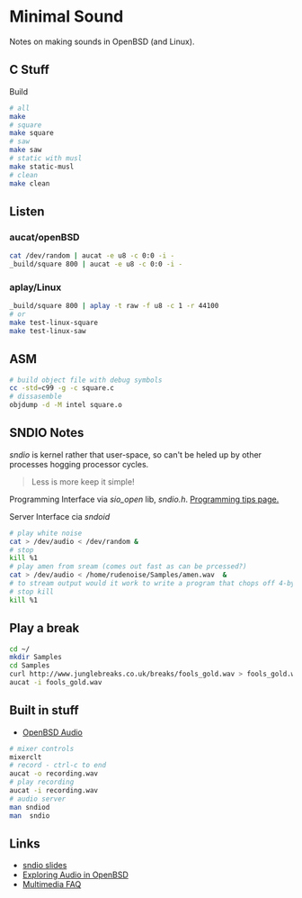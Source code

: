 # Minimal Sound

Notes on making sounds in OpenBSD (and Linux).

## C Stuff

Build
```sh
# all
make
# square
make square
# saw
make saw
# static with musl
make static-musl
# clean
make clean
```

## Listen

### aucat/openBSD

```sh
cat /dev/random | aucat -e u8 -c 0:0 -i -
_build/square 800 | aucat -e u8 -c 0:0 -i -
```

### aplay/Linux

```sh
_build/square 800 | aplay -t raw -f u8 -c 1 -r 44100
# or
make test-linux-square
make test-linux-saw
```

## ASM

```sh
# build object file with debug symbols
cc -std=c99 -g -c square.c
# dissasemble
objdump -d -M intel square.o
```

## SNDIO Notes

_sndio_ is kernel rather that user-space, so can't be heled up by
other processes hogging processor cycles.

> Less is more  keep it simple!

Programming Interface via *sio_open* lib, *sndio.h*.
[Programming tips page.](http://www.sndio.org/tips.html)

Server Interface cia *sndoid*

```sh
# play white noise
cat > /dev/audio < /dev/random &
# stop
kill %1
# play amen from sream (comes out fast as can be prcessed?)
cat > /dev/audio < /home/rudenoise/Samples/amen.wav  &
# to stream output would it work to write a program that chops off 4-bytes/1-word and streams them at 44000khz?
# stop kill
kill %1
```

## Play a break
```sh
cd ~/
mkdir Samples
cd Samples
curl http://www.junglebreaks.co.uk/breaks/fools_gold.wav > fools_gold.wav
aucat -i fools_gold.wav
```

## Built in stuff

* [OpenBSD Audio](https://www.openbsd.org/faq/faq13.html)

```sh
# mixer controls
mixerclt
# record - ctrl-c to end
aucat -o recording.wav
# play recording
aucat -i recording.wav
# audio server
man sndiod
man  sndio
```

## Links

* [sndio slides](http://www.openbsd.org/papers/asiabsdcon2010_sndio_slides.pdf)
* [Exploring Audio in OpenBSD](http://mrbool.com/exploring-audio-in-openbsd/29890)
* [Multimedia FAQ](http://openbsd.das.ufsc.br/faq/faq13.html)

